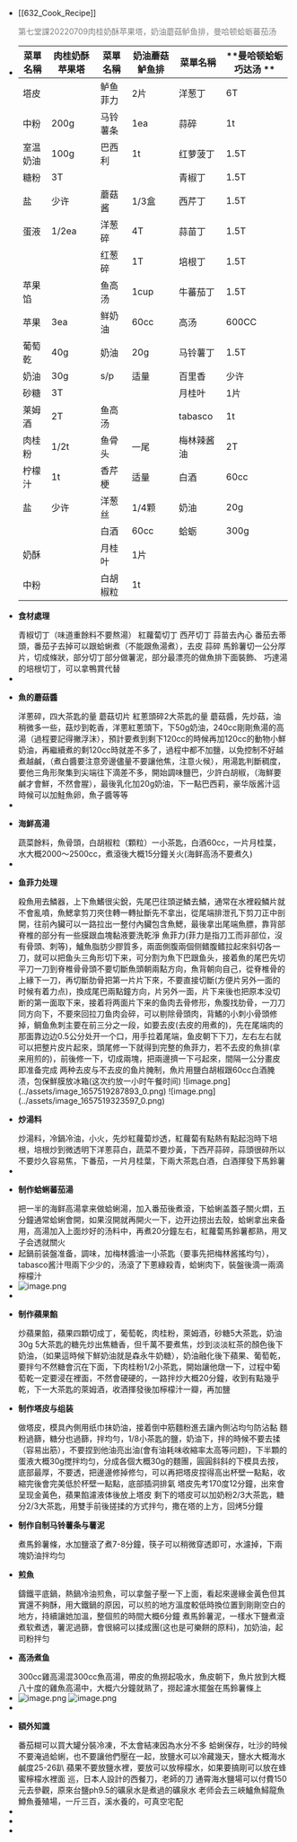 - [[632_Cook_Recipe]] <p style="color:grey">第七堂課20220709肉桂奶酥苹果塔，奶油蘑菇鲈鱼排，曼哈顿蛤蛎蕃茄汤</p>
- | **菜單名稱** | **肉桂奶酥苹果塔** | **菜單名稱** | **奶油蘑菇鲈鱼排** | **菜單名稱** | **曼哈顿蛤蛎巧达汤 ** |
  |---|---|---|---|---|---|
  | 塔皮 |  | 鲈鱼菲力 | 2片 | 洋葱丁 | 6T  |
  | 中粉 | 200g | 马铃薯条 | 1ea | 蒜碎 | 1t  |
  | 室温奶油 | 100g | 巴西利 | 1t | 红萝菠丁 | 1.5T  |
  | 糖粉 | 3T |  |  | 青椒丁 | 1.5T  |
  | 盐 | 少许 | 蘑菇酱 | 1/3盒 | 西芹丁 | 1.5T  |
  | 蛋液 | 1/2ea | 洋葱碎 | 4T | 蒜苗丁 | 1.5T  |
  |  |  | 红葱碎 | 1T | 培根丁 | 1.5T  |
  | 苹果馅 |  | 鱼高汤 | 1cup | 牛蕃茄丁 | 1.5T  |
  | 苹果 | 3ea | 鲜奶油 | 60cc | 高汤 | 600CC  |
  | 葡萄乾 | 40g | 奶油 | 20g | 马铃薯丁 | 1.5T  |
  | 奶油 | 30g | s/p | 适量 | 百里香 | 少许  |
  | 砂糖 | 3T |  |  | 月桂叶 | 1片  |
  | 莱姆酒 | 2T | 鱼高汤 |  | tabasco | 1t  |
  | 肉桂粉 | 1/2t | 鱼骨头 | 一尾 | 梅林辣酱油 | 2T  |
  | 柠檬汁 | 1t | 香芹梗 | 适量 | 白酒 | 60cc  |
  | 盐 | 少许 | 洋葱丝 | 1/4颗 | 奶油 | 20g  |
  |  |  | 白酒 | 60cc | 蛤蛎 | 300g  |
  | 奶酥 |  | 月桂叶 | 1片 |  |   |
  | 中粉 |  | 白胡椒粒 | 1t |  |   |
- <p style="font-weight:bold">食材處理</p>
  青椒切丁（味道重餘料不要熬湯）
  紅蘿蔔切丁
  西芹切丁
  蒜苗去內心
  番茄去蒂頭，番茄子去掉可以跟蛤蜊煮（不能跟魚湯煮），去皮
  蒜碎
  馬鈴薯切一公分厚片，切成條狀，部分切丁部分做薯泥，部分最漂亮的做魚排下面裝飾、
  巧達湯的培根切丁，可以拿鴨賞代替
-
- <p style="font-weight:bold">魚的蘑菇醬</p>
  洋蔥碎，四大茶匙的量
  蘑菇切片
  紅蔥頭碎2大茶匙的量
  蘑菇醬，先炒菇，油稍微多一些，菇炒到乾香，洋蔥紅蔥頭下，下50g奶油，240cc剛剛魚湯的高湯（過程要記得撇浮沫），預計要煮到剩下120cc的時候再加120cc的動物小鮮奶油，再繼續煮的剩120cc時就差不多了，過程中都不加鹽，以免控制不好越煮越鹹，（煮白醬要注意旁邊儘量不要讓他焦，注意火候），用湯匙判斷稠度，要他三角形聚集到尖端往下滴差不多，開始調味鹽巴，少許白胡椒，（海鮮要鹹才會鮮，不然會腥），最後乳化加20g奶油，下一點巴西莉，豪华版酱汁這時候可以加鮭魚卵，魚子醬等等
-
- <p style="font-weight:bold">海鮮高湯</p>
  蔬菜餘料，魚骨頭，白胡椒粒（顆粒）一小茶匙，白酒60cc，一片月桂葉，水大概2000～2500cc，煮滾後大概15分鐘关火(海鲜高汤不要煮久)
-
- <p style="font-weight:bold">鱼菲力处理</p>
  殺魚用去鱗器，上下魚鰭很尖銳，先尾巴往頭逆鱗去鱗，通常在水裡殺鱗片就不會亂噴，魚鰓拿剪刀夾住轉一轉扯斷先不拿出，從尾端排泄孔下剪刀正中剖開，往前內臟可以一路拉出一整付內臟包含魚鰓，最後拿出尾端魚膘，靠背部脊椎的部分有一些膜跟血塊黏液要洗乾淨
  魚菲力(菲力是指刀工而非部位，沒有骨頭、刺等)，鱸魚脂肪少膠質多，兩面側腹兩個侧鳍腹鳍拉起來斜切各一刀，就可以把鱼头三角形切下来，可分割为魚下巴跟鱼头，接着魚的尾巴先切平刀一刀到脊椎骨骨頭不要切斷魚頭朝兩點方向，魚背朝向自己，從脊椎骨的上緣下一刀，再切斷肋骨把第一片片下來，不要直接切斷(方便片另外一面的时候有着力点)，換成尾巴兩點鐘方向，片另外一面，片下来後也把原本没切断的第一面取下来，接着将两面片下来的鱼肉去骨修形，魚腹找肋骨，一刀刀同方向下，不要來回拉刀鱼肉会碎，可以剔除骨頭肉，背鰭的小刺小骨頭修掉，鲷鱼魚刺主要在前三分之一段，如要去皮(去皮的用煮的)，先在尾端肉的那面靠边边0.5公分处开一个口，用手拉着尾端，鱼皮朝下下刀，左右左右就可以把整片皮片起來，頭尾修一下就得到完整的魚菲力，若不去皮的魚排(拿来用煎的)，前後修一下，切成兩塊，把兩邊擠一下弓起來，間隔一公分畫皮即准备完成
  两种去皮与不去皮的鱼片腌制，魚片用鹽白胡椒跟60cc白酒腌渍，包保鮮膜放冰箱(这次约放一小时午餐时间)
  ![image.png](../assets/image_1657519287893_0.png)
  ![image.png](../assets/image_1657519323597_0.png)
- <p style="font-weight:bold">炒湯料</p>
  炒湯料，冷鍋冷油，小火，先炒紅蘿蔔炒透，紅蘿蔔有點熱有點起泡時下培根，培根炒到微透明下洋蔥蒜白，蔬菜不要炒黃，下西芹蒜碎，蒜頭很碎所以不要炒久容易焦，下番茄，一片月桂葉，下兩大茶匙白酒，白酒揮發下馬鈴薯
-
- <p style="font-weight:bold">制作蛤蜊蕃茄湯</p>
  把一半的海鲜高湯拿来做蛤蜊湯，加入番茄後煮滾，下蛤蜊盖蓋子關火燜，五分鐘通常蛤蜊會開，如果沒開就再開火一下，边开边捞出去殼，蛤蜊拿出来备用，高湯加入上面炒好的汤料中，再煮20分鐘左右，紅蘿蔔馬鈴薯都熟，用叉子会透就關火
- 起鍋前装盤准备，調味，加梅林醬油一小茶匙（要事先把梅林酱搖均勻），tabasco酱汁甩兩下少少的，汤滾了下蔥綠殺青，蛤蜊肉下，裝盤後滴一兩滴檸檬汁
- ![image.png](../assets/image_1657521221810_0.png)
-
- <p style="font-weight:bold">制作蘋果餡</p>
  炒蘋果餡，蘋果四顆切成丁，葡萄乾，肉桂粉，萊姆酒，砂糖5大茶匙，奶油30g
  5大茶匙的糖先炒出焦糖香，但千萬不要煮焦，炒到淡淡紅茶的顏色後下奶油，（如果這時候下鮮奶油就是森永牛奶糖），奶油融化後下蘋果、葡萄乾，要拌勻不然糖會沉在下面，下肉桂粉1/2小茶匙，開始讓他燉一下，过程中葡萄乾一定要浸在裡面，不然會硬硬的，一路拌炒大概20分鐘，收到有點幾乎乾，下一大茶匙的萊姆酒，收酒揮發後加檸檬汁一瓣，再加鹽
- <p style="font-weight:bold">制作塔皮与组装</p>
  做塔皮，模具內側用纸巾抹奶油，接着倒中筋麵粉進去讓內側沾均勻防沾黏
  麵粉過篩，糖分也過篩，拌均勻，1/8小茶匙的鹽，奶油下，拌的時候不要去揉（容易出筋），不要捏到他油亮出油(會有油耗味收縮率太高等问题)，下半顆的蛋液大概30g搅拌均匀，分成各個大概30g的麵團，圓圓斜斜的下模具去按，底部最厚，不要透，把邊邊修掉修匀，可以再把塔皮捏得高出杯壁一點點，收縮完後會完美低於杯壁一點點，底部插洞排氣
  塔皮先考170度12分鐘，出來會呈现金黃色，蘋果餡濾液体後放上塔皮
  剩下的塔皮可以加奶粉2/3大茶匙，糖分2/3大茶匙，用雙手前後搓揉的方式拌勻，撒在塔的上方，回烤5分鐘
- <p style="font-weight:bold">制作自制马铃薯条与薯泥</p>
  煮馬鈴薯條，水加鹽滾了煮7-8分鐘，筷子可以稍微穿透即可，水濾掉，下兩塊奶油拌均匀
- <p style="font-weight:bold">煎魚</p>
  鑄鐵平底鍋，熱鍋冷油煎魚，可以拿盤子壓一下上面，看起來邊緣金黃色但其實還不夠酥，用大鐵鍋的原因，可以煎的地方溫度較低時換位置到剛剛空白的地方，持續讓她加溫，整個煎的時間大概6分鐘
  煮馬鈴薯泥，一樣水下鹽煮滾煮软煮透，薯泥過篩，會很綿可以揉成團(这也是可樂餅的原料)，加奶油，起司粉拌匀
- <p style="font-weight:bold">高汤煮鱼</p>
  300cc雞高湯混300cc魚高湯，帶皮的魚撈起吸水，魚皮朝下，魚片放到大概八十度的雞魚高湯中，大概六分鐘就熟了，撈起濾水擺盤在馬鈴薯條上
- ![image.png](../assets/image_1657521975199_0.png)
  ![image.png](../assets/image_1657522368820_0.png)
-
- <p style="font-weight:bold">額外知識</p>
  番茄糊可以買大罐分裝冷凍，不太會結凍因為水分不多
  蛤蜊保存，吐沙的時候不要淹過蛤蜊，也不要讓他們壓在一起，放鹽水可以冷藏幾天，鹽水大概海水鹹度25-26趴
  蘋果不要放鹽水裡，要放可以放檸檬水，如果要搞剛可以放在蜂蜜檸檬水裡面
  巡，日本人設計的西餐刀，老師的刀
  通霄海水鹽場可以付費150元去參觀，原來台鹽ph9.5的礦泉水是煮過的礦泉水
  老师会去三峽鱸魚鱘龍魚鱒魚養殖場，一斤三百，溪水養的，可真空宅配
-
-
-
